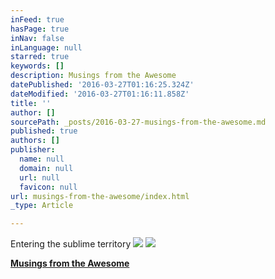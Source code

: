 ```yaml
---
inFeed: true
hasPage: true
inNav: false
inLanguage: null
starred: true
keywords: []
description: Musings from the Awesome
datePublished: '2016-03-27T01:16:25.324Z'
dateModified: '2016-03-27T01:16:11.858Z'
title: ''
author: []
sourcePath: _posts/2016-03-27-musings-from-the-awesome.md
published: true
authors: []
publisher:
  name: null
  domain: null
  url: null
  favicon: null
url: musings-from-the-awesome/index.html
_type: Article

---
```

Entering the sublime territory
![](https://the-grid-user-content.s3-us-west-2.amazonaws.com/de2861b1-ab62-448c-8eb3-8a885abed835.jpg)
![](https://the-grid-user-content.s3-us-west-2.amazonaws.com/b2364f01-afdd-4af0-a4b6-284a03a05677.jpg)

[**Musings from the Awesome**][0]

[0]: null